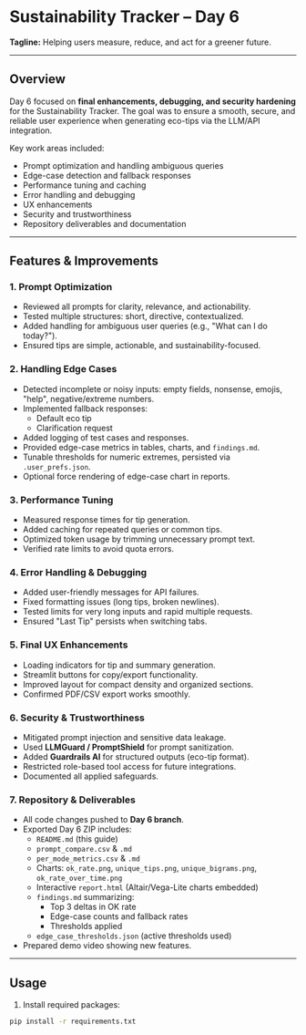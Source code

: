 # Sustainability Tracker – Day 6

**Tagline:** Helping users measure, reduce, and act for a greener future.

---

## Overview

Day 6 focused on **final enhancements, debugging, and security hardening** for the Sustainability Tracker. The goal was to ensure a smooth, secure, and reliable user experience when generating eco-tips via the LLM/API integration.

Key work areas included:

- Prompt optimization and handling ambiguous queries
- Edge-case detection and fallback responses
- Performance tuning and caching
- Error handling and debugging
- UX enhancements
- Security and trustworthiness
- Repository deliverables and documentation

---

## Features & Improvements

### 1. Prompt Optimization
- Reviewed all prompts for clarity, relevance, and actionability.
- Tested multiple structures: short, directive, contextualized.
- Added handling for ambiguous user queries (e.g., "What can I do today?").
- Ensured tips are simple, actionable, and sustainability-focused.

### 2. Handling Edge Cases
- Detected incomplete or noisy inputs: empty fields, nonsense, emojis, "help", negative/extreme numbers.
- Implemented fallback responses:
  - Default eco tip
  - Clarification request
- Added logging of test cases and responses.
- Provided edge-case metrics in tables, charts, and `findings.md`.
- Tunable thresholds for numeric extremes, persisted via `.user_prefs.json`.
- Optional force rendering of edge-case chart in reports.

### 3. Performance Tuning
- Measured response times for tip generation.
- Added caching for repeated queries or common tips.
- Optimized token usage by trimming unnecessary prompt text.
- Verified rate limits to avoid quota errors.

### 4. Error Handling & Debugging
- Added user-friendly messages for API failures.
- Fixed formatting issues (long tips, broken newlines).
- Tested limits for very long inputs and rapid multiple requests.
- Ensured "Last Tip" persists when switching tabs.

### 5. Final UX Enhancements
- Loading indicators for tip and summary generation.
- Streamlit buttons for copy/export functionality.
- Improved layout for compact density and organized sections.
- Confirmed PDF/CSV export works smoothly.

### 6. Security & Trustworthiness
- Mitigated prompt injection and sensitive data leakage.
- Used **LLMGuard / PromptShield** for prompt sanitization.
- Added **Guardrails AI** for structured outputs (eco-tip format).
- Restricted role-based tool access for future integrations.
- Documented all applied safeguards.

### 7. Repository & Deliverables
- All code changes pushed to **Day 6 branch**.
- Exported Day 6 ZIP includes:
  - `README.md` (this guide)
  - `prompt_compare.csv` & `.md`
  - `per_mode_metrics.csv` & `.md`
  - Charts: `ok_rate.png`, `unique_tips.png`, `unique_bigrams.png`, `ok_rate_over_time.png`
  - Interactive `report.html` (Altair/Vega-Lite charts embedded)
  - `findings.md` summarizing:
    - Top 3 deltas in OK rate
    - Edge-case counts and fallback rates
    - Thresholds applied
  - `edge_case_thresholds.json` (active thresholds used)
- Prepared demo video showing new features.

---

## Usage

1. Install required packages:

```bash
pip install -r requirements.txt
